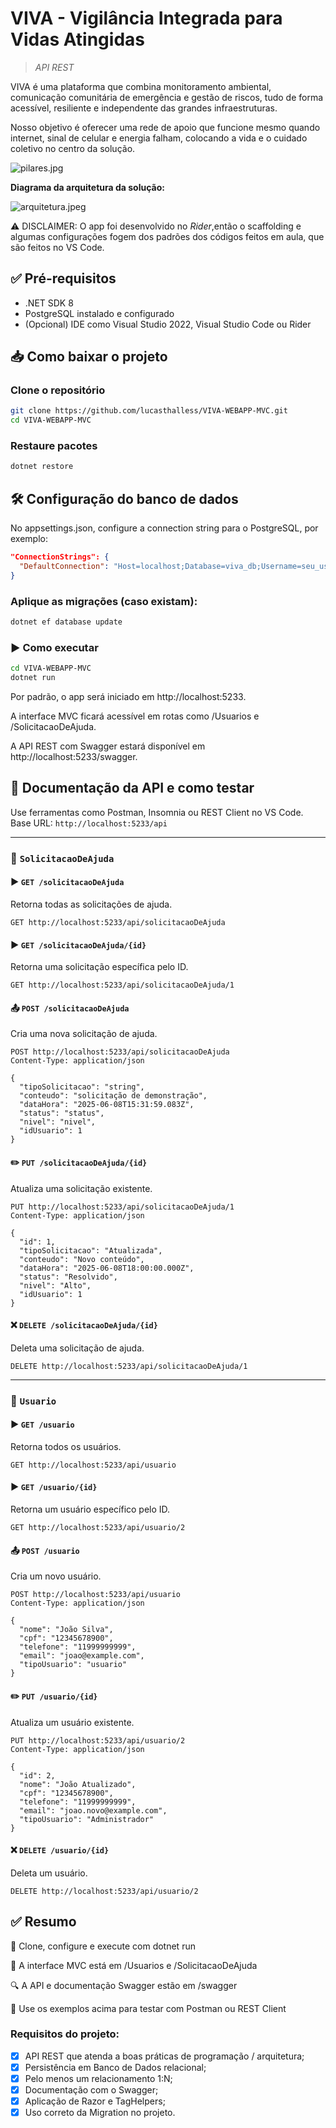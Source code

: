 # VIVA - Vigilância Integrada para Vidas Atingidas

> _API REST_

VIVA é uma plataforma que combina monitoramento ambiental, comunicação comunitária de emergência e gestão de riscos, tudo de forma acessível, resiliente e independente das grandes infraestruturas.

Nosso objetivo é oferecer uma rede de apoio que funcione mesmo quando internet, sinal de celular e energia falham, colocando a vida e o cuidado coletivo no centro da solução.

![pilares.jpg](https://github.com/lucasthalless/VIVA-WEBAPP-MVC/blob/main/VIVA-WEBAPP-MVC/wwwroot/pilares.jpg)

**Diagrama da arquitetura da solução:**

![arquitetura.jpeg](VIVA-WEBAPP-MVC/wwwroot/arquitetura.jpeg)

⚠️ DISCLAIMER: O app foi desenvolvido no _Rider_,então o scaffolding e algumas configurações fogem dos padrões dos códigos feitos em aula, que são feitos no VS Code. 

## ✅ Pré-requisitos

- .NET SDK 8
- PostgreSQL instalado e configurado
- (Opcional) IDE como Visual Studio 2022, Visual Studio Code ou Rider

## 📥 Como baixar o projeto

### Clone o repositório
```bash
git clone https://github.com/lucasthalless/VIVA-WEBAPP-MVC.git
cd VIVA-WEBAPP-MVC
```

### Restaure pacotes
```bash
dotnet restore
```

## 🛠️ Configuração do banco de dados

No appsettings.json, configure a connection string para o PostgreSQL, por exemplo:

```json
"ConnectionStrings": {
  "DefaultConnection": "Host=localhost;Database=viva_db;Username=seu_usuario;Password=sua_senha"
}
```

### Aplique as migrações (caso existam):

```bash
dotnet ef database update
```

### ▶️ Como executar

```bash
cd VIVA-WEBAPP-MVC
dotnet run
```

Por padrão, o app será iniciado em http://localhost:5233.

A interface MVC ficará acessível em rotas como /Usuarios e /SolicitacaoDeAjuda.

A API REST com Swagger estará disponível em http://localhost:5233/swagger.

## 📘 Documentação da API e como testar


Use ferramentas como Postman, Insomnia ou REST Client no VS Code.
Base URL: `http://localhost:5233/api`

---

### 🔹 `SolicitacaoDeAjuda`

#### ▶️ `GET /solicitacaoDeAjuda`
Retorna todas as solicitações de ajuda.

```
GET http://localhost:5233/api/solicitacaoDeAjuda
```

#### ▶️ `GET /solicitacaoDeAjuda/{id}`
Retorna uma solicitação específica pelo ID.

```
GET http://localhost:5233/api/solicitacaoDeAjuda/1
```

#### 📤 `POST /solicitacaoDeAjuda`
Cria uma nova solicitação de ajuda.

```
POST http://localhost:5233/api/solicitacaoDeAjuda
Content-Type: application/json

{
  "tipoSolicitacao": "string",
  "conteudo": "solicitação de demonstração",
  "dataHora": "2025-06-08T15:31:59.083Z",
  "status": "status",
  "nivel": "nivel",
  "idUsuario": 1
}
```

#### ✏️ `PUT /solicitacaoDeAjuda/{id}`
Atualiza uma solicitação existente.

```
PUT http://localhost:5233/api/solicitacaoDeAjuda/1
Content-Type: application/json

{
  "id": 1,
  "tipoSolicitacao": "Atualizada",
  "conteudo": "Novo conteúdo",
  "dataHora": "2025-06-08T18:00:00.000Z",
  "status": "Resolvido",
  "nivel": "Alto",
  "idUsuario": 1
}
```

#### ❌ `DELETE /solicitacaoDeAjuda/{id}`
Deleta uma solicitação de ajuda.

```
DELETE http://localhost:5233/api/solicitacaoDeAjuda/1
```

---

### 🔹 `Usuario`

#### ▶️ `GET /usuario`
Retorna todos os usuários.

```
GET http://localhost:5233/api/usuario
```

#### ▶️ `GET /usuario/{id}`
Retorna um usuário específico pelo ID.

```
GET http://localhost:5233/api/usuario/2
```

#### 📤 `POST /usuario`
Cria um novo usuário.

```
POST http://localhost:5233/api/usuario
Content-Type: application/json

{
  "nome": "João Silva",
  "cpf": "12345678900",
  "telefone": "11999999999",
  "email": "joao@example.com",
  "tipoUsuario": "usuario"
}
```

#### ✏️ `PUT /usuario/{id}`
Atualiza um usuário existente.

```
PUT http://localhost:5233/api/usuario/2
Content-Type: application/json

{
  "id": 2,
  "nome": "João Atualizado",
  "cpf": "12345678900",
  "telefone": "11999999999",
  "email": "joao.novo@example.com",
  "tipoUsuario": "Administrador"
}
```

#### ❌ `DELETE /usuario/{id}`
Deleta um usuário.

```
DELETE http://localhost:5233/api/usuario/2
```

## ✅ Resumo

🚀 Clone, configure e execute com dotnet run

🧩 A interface MVC está em /Usuarios e /SolicitacaoDeAjuda

🔍 A API e documentação Swagger estão em /swagger

🧪 Use os exemplos acima para testar com Postman ou REST Client

### Requisitos do projeto:

- [x] API REST que atenda a boas práticas de programação / arquitetura;
- [x] Persistência em Banco de Dados relacional;
- [x] Pelo menos um relacionamento 1:N;
- [x] Documentação com o Swagger;
- [x] Aplicação de Razor e TagHelpers;
- [x] Uso correto da Migration no projeto.
